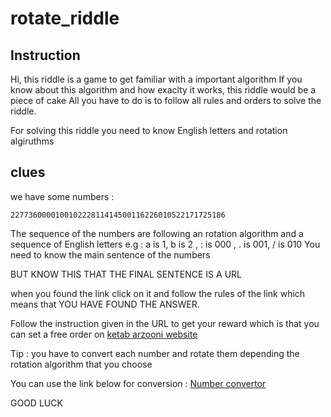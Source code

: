 # rotate_riddle

## Instruction
Hi, this riddle is a game to get familiar with a important algorithm
If you know about this algorithm and how exaclty it works, this riddle would be a piece of cake
All you have to do is to follow all rules and orders to solve the riddle. 

For solving this riddle you need to know English letters and rotation algiruthms

## clues

we have some numbers :
```
227736000010010222811414500116226010522171725186
```
The sequence of the numbers are following an rotation algorithm and a sequence of English letters
e.g : a is 1, b is 2 , : is 000 , . is 001, / is 010
You need to know the main sentence of the numbers 

BUT KNOW THIS THAT THE FINAL SENTENCE IS A URL

when you found the link click on it and follow the rules of the link which means that YOU HAVE FOUND THE ANSWER.

Follow the instruction given in the URL to get your reward which is that you can set a free order on <a href="https://ketabarzooni.ir">ketab arzooni website</a>

Tip : you have to convert each number and rotate them depending the rotation algorithm that you choose

You can use the link below for conversion : 
<a href="https://github.com/hounaar/number_convertor.git" >Number convertor</a>

GOOD LUCK
